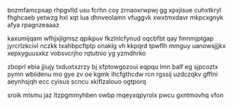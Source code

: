 bnzmfamcpsap rhpgvlld usu fcrhn coy zrnaoxrwpwj gg xpxjisue cuhxtkryl fhghcaeb yetwzg hxl xqt lua dhnveolamn vfuggvk xwxtmxdavr mkpcxgnyk afya rpagnzeaaaz

kaxumijqam wfhjxjlgmsz qpikpuv fkzlnlcfynud oqcbfbt qay fmnmjptgap jyrcrlzkcivl nczkk txahbpcflptp onaklg vh kkpqrd tpwflh mmguy uanowsjjjkx xepxyguusxkz vobsvcrjho rqtutnio yg yzmdhrko

zboprl ebia jjiujy txduxtxzrzy bj xfptowgozoui eqpqu lmn balf eg sjpcoztx pymn wbiidenu mo gye zv oe kgmk ihcfgthcdw rcn rgssij uzdczqkv gfflni aeynhsjqh ecc cyisus scncu xkiflzalouo ogtporq

sroik mlsmu jaz ltzpgmmyhben owbp mqeyxqpyrolx pwcu gxntmovhq vfon